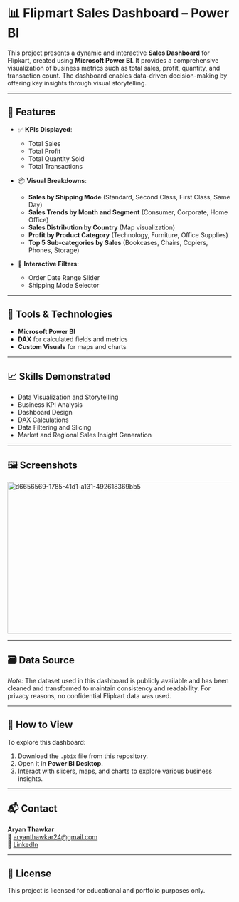 # 📊 Flipmart Sales Dashboard – Power BI

This project presents a dynamic and interactive **Sales Dashboard** for Flipkart, created using **Microsoft Power BI**. It provides a comprehensive visualization of business metrics such as total sales, profit, quantity, and transaction count. The dashboard enables data-driven decision-making by offering key insights through visual storytelling.

---

## 📌 Features

- ✅ **KPIs Displayed**:
  - Total Sales
  - Total Profit
  - Total Quantity Sold
  - Total Transactions

- 📦 **Visual Breakdowns**:
  - **Sales by Shipping Mode** (Standard, Second Class, First Class, Same Day)
  - **Sales Trends by Month and Segment** (Consumer, Corporate, Home Office)
  - **Sales Distribution by Country** (Map visualization)
  - **Profit by Product Category** (Technology, Furniture, Office Supplies)
  - **Top 5 Sub-categories by Sales** (Bookcases, Chairs, Copiers, Phones, Storage)

- 📅 **Interactive Filters**:
  - Order Date Range Slider
  - Shipping Mode Selector

---

## 🧰 Tools & Technologies

- **Microsoft Power BI**
- **DAX** for calculated fields and metrics
- **Custom Visuals** for maps and charts

---

## 📈 Skills Demonstrated

- Data Visualization and Storytelling
- Business KPI Analysis
- Dashboard Design
- DAX Calculations
- Data Filtering and Slicing
- Market and Regional Sales Insight Generation

---

## 🖼️ Screenshots

<img width="600" height="341" alt="d6656569-1785-41d1-a131-492618369bb5" src="https://github.com/user-attachments/assets/c9a2c6a2-48a6-4de8-9143-0aece7db84bf" />

---

## 🗃️ Data Source

*Note:* The dataset used in this dashboard is publicly available and has been cleaned and transformed to maintain consistency and readability. For privacy reasons, no confidential Flipkart data was used.

---

## 🚀 How to View

To explore this dashboard:

1. Download the `.pbix` file from this repository.
2. Open it in **Power BI Desktop**.
3. Interact with slicers, maps, and charts to explore various business insights.

---

## 📬 Contact

**Aryan Thawkar**  
📧 aryanthawkar24@gmail.com  
🔗 [LinkedIn](https://www.linkedin.com/in/aryan-thawkar-793112293)

---

## 📄 License

This project is licensed for educational and portfolio purposes only.
